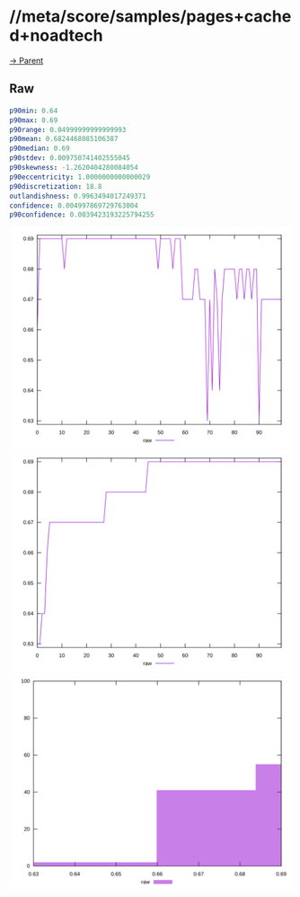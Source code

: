 
# //meta/score/samples/pages+cached+noadtech

[→ Parent](../..)


## Raw


```yaml
p90min: 0.64
p90max: 0.69
p90range: 0.04999999999999993
p90mean: 0.6824468085106387
p90median: 0.69
p90stdev: 0.009750741402555045
p90skewness: -1.2620404280084054
p90eccentricity: 1.0000000000000029
p90discretization: 18.8
outlandishness: 0.9963494017249371
confidence: 0.004997869729763004
p90confidence: 0.0039423193225794255

```

![PLOT: raw-values](./raw/values.svg)![PLOT: raw-sorted](./raw/sorted.svg)![PLOT: raw-histogram](./raw/histogram.svg)